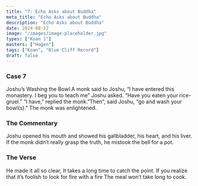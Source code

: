 ```yaml
---
title: "7: Echo Asks about Buddha"
meta_title: "Echo Asks about Buddha"
description: "Echo Asks about Buddha"
date: 2024-08-22
image: "/images/image-placeholder.jpg"
types: ["Koan 1"]
masters: ["Hogen"]
tags: ["Koan", "Blue Cliff Record"]
draft: false
---
```


### Case 7

Joshu’s Washing the Bowl
A monk said to Joshu, “I have entered this monastery. I beg you to teach me” Joshu asked. “Have you eaten your rice-gruel.” “I have,” replied the monk.”Then”, said Joshu, “go and wash your bowl(s).” The monk was enlightened.

### The Commentary
Joshu opened his mouth and showed his gallbladder, his heart, and his liver. If the monk didn’t really grasp the truth, he mistook the bell for a pot.

### The Verse
He made it all so clear,
It takes a long time to catch the point.
If you realize that it’s foolish to look for fire with a fire The meal won’t take long to cook.


